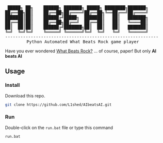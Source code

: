 <div align="center">
<pre>
 █████╗ ██╗    ██████╗ ███████╗ █████╗ ████████╗███████╗     █████╗ ██╗
██╔══██╗██║    ██╔══██╗██╔════╝██╔══██╗╚══██╔══╝██╔════╝    ██╔══██╗██║
███████║██║    ██████╔╝█████╗  ███████║   ██║   ███████╗    ███████║██║
██╔══██║██║    ██╔══██╗██╔══╝  ██╔══██║   ██║   ╚════██║    ██╔══██║██║
██║  ██║██║    ██████╔╝███████╗██║  ██║   ██║   ███████║    ██║  ██║██║
╚═╝  ╚═╝╚═╝    ╚═════╝ ╚══════╝╚═╝  ╚═╝   ╚═╝   ╚══════╝    ╚═╝  ╚═╝╚═╝
----------------------------------------------------------------------
 Python Automated What Beats Rock game player
</pre>

</div>

Have you ever wondered [What Beats Rock?](https://www.whatbeatsrock.com/) ... of course, paper! But only **AI beats AI**

## Usage

### Install

Download this repo.

```sh
git clone https://github.com/L1shed/AIbeatsAI.git
```

### Run

Double-click on the `run.bat` file or type this command

```sh
run.bat
```
